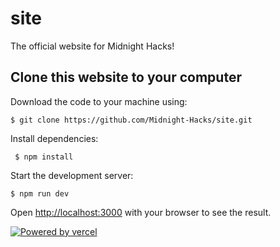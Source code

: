 # site

The official website for Midnight Hacks!


## Clone this website to your computer

Download the code to your machine using:

    $ git clone https://github.com/Midnight-Hacks/site.git

Install dependencies:
 
     $ npm install

Start the development server:

    $ npm run dev

Open [http://localhost:3000](http://localhost:3000) with your browser to see the result.


[![Powered by vercel](https://midnighthacks.tech/footer-icons/powered-by-vercel.svg)](https://vercel.com/dashboard?utm_source=midnight-hacks-website&utm_campaign=oss)
